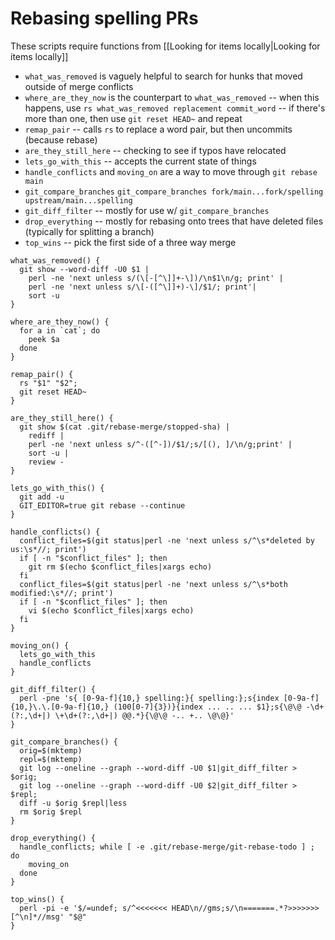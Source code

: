 # Rebasing spelling PRs

These scripts require functions from [[Looking for items locally|Looking for items locally]]

* `what_was_removed` is vaguely helpful to search for hunks that moved outside of merge conflicts
* `where_are_they_now` is the counterpart to `what_was_removed` -- when this happens, use `rs what_was_removed replacement commit_word` -- if there's more than one, then use `git reset HEAD~` and repeat
* `remap_pair` -- calls `rs` to replace a word pair, but then uncommits (because rebase)
* `are_they_still_here` -- checking to see if typos have relocated
* `lets_go_with_this` -- accepts the current state of things
* `handle_conflicts` and `moving_on` are a way to move through `git rebase main`
* `git_compare_branches` `git_compare_branches fork/main...fork/spelling upstream/main...spelling`
* `git_diff_filter` -- mostly for use w/ `git_compare_branches`
* `drop_everything` -- mostly for rebasing onto trees that have deleted files (typically for splitting a branch)
* `top_wins` -- pick the first side of a three way merge
```
what_was_removed() {
  git show --word-diff -U0 $1 |
    perl -ne 'next unless s/(\[-[^\]]+-\])/\n$1\n/g; print' |
    perl -ne 'next unless s/\[-([^\]]+)-\]/$1/; print'|
    sort -u
}

where_are_they_now() {
  for a in `cat`; do
    peek $a
  done
}

remap_pair() {
  rs "$1" "$2";
  git reset HEAD~
}

are_they_still_here() {
  git show $(cat .git/rebase-merge/stopped-sha) |
    rediff |
    perl -ne 'next unless s/^-([^-])/$1/;s/[(), ]/\n/g;print' |
    sort -u |
    review -
}

lets_go_with_this() {
  git add -u
  GIT_EDITOR=true git rebase --continue 
}

handle_conflicts() {
  conflict_files=$(git status|perl -ne 'next unless s/^\s*deleted by us:\s*//; print')
  if [ -n "$conflict_files" ]; then
    git rm $(echo $conflict_files|xargs echo)
  fi
  conflict_files=$(git status|perl -ne 'next unless s/^\s*both modified:\s*//; print')
  if [ -n "$conflict_files" ]; then
    vi $(echo $conflict_files|xargs echo)
  fi
}

moving_on() {
  lets_go_with_this
  handle_conflicts
}

git_diff_filter() {
  perl -pne 's{ [0-9a-f]{10,} spelling:}{ spelling:};s{index [0-9a-f]{10,}\.\.[0-9a-f]{10,} (100[0-7]{3})}{index ... .. ... $1};s{\@\@ -\d+(?:,\d+|) \+\d+(?:,\d+|) @@.*}{\@\@ -.. +.. \@\@}'
}

git_compare_branches() {
  orig=$(mktemp)
  repl=$(mktemp)
  git log --oneline --graph --word-diff -U0 $1|git_diff_filter > $orig;
  git log --oneline --graph --word-diff -U0 $2|git_diff_filter > $repl;
  diff -u $orig $repl|less
  rm $orig $repl
}

drop_everything() {
  handle_conflicts; while [ -e .git/rebase-merge/git-rebase-todo ] ; do
    moving_on
  done
}

top_wins() {
  perl -pi -e '$/=undef; s/^<<<<<<< HEAD\n//gms;s/\n=======.*?>>>>>>>[^\n]*//msg' "$@"
}
```
